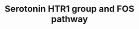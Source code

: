 ---
annotations:
- type: Pathway Ontology
  value: serotonin signaling pathway
authors:
- Aruke
- Khanspers
- MaintBot
- AlexanderPico
- Thomas
- Andra
- Egonw
- Fehrhart
- Eweitz
description: This pathway is courtesy of Ariadne Genomics Pathway Studio.
last-edited: 2021-12-17
organisms:
- Homo sapiens
redirect_from:
- /index.php/Pathway:WP722
- /instance/WP722
schema-jsonld:
- '@context': https://schema.org/
  '@id': https://wikipathways.github.io/pathways/WP722.html
  '@type': Dataset
  creator:
    '@type': Organization
    name: WikiPathways
  description: This pathway is courtesy of Ariadne Genomics Pathway Studio.
  keywords:
  - PtdIns3P
  - MAPKAPK2
  - HTR1B
  - RAP1A
  - MAP2K1
  - MAP2K2
  - GNAI3
  - FOS
  - CREB1
  - MAPK14
  - RPS6KA5
  - RASGRP1
  - MAP2K3
  - HTR1E
  - ITPR1
  - ELK1
  - GNAI2
  - RASGRF1
  - MAPKAPK3
  - Serotonin
  - PDPK1
  - RHOA
  - MAPK1
  - SRF
  - GNAI1
  - GNAO1
  - PKC
  - 1,2-Diacetin
  - PI3K
  - 1,4,5-Insp3
  - Gb/g
  - CALCIUM
  - MAP3K1
  - MAP2K6
  - RPS6K
  - HTR1A
  - HTR1D
  - PLC
  - BRAF
  - MAPK3
  - Ras
  - ELK4
  - HTR1F
  license: CC0
  name: Serotonin HTR1 group and FOS pathway
seo: CreativeWork
title: Serotonin HTR1 group and FOS pathway
wpid: WP722
---